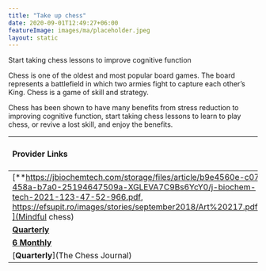 ```yaml
---
title: "Take up chess"
date: 2020-09-01T12:49:27+06:00
featureImage: images/ma/placeholder.jpeg
layout: static
---
```


Start taking chess lessons to improve cognitive function

Chess is one of the oldest and most popular board games. The board represents a battlefield in which two armies fight to capture each other’s King. Chess is a game of skill and strategy.

Chess has been shown to have many benefits from stress reduction to improving cognitive function, start taking chess lessons to learn to play chess, or revive a lost skill, and enjoy the benefits.

| Provider Links      | Free or Paid  |  
| :-----------          | :--------------:      |  
| [**https://jbiochemtech.com/storage/files/article/b9e4560e-c073-458a-b7a0-25194647509a-XGLEVA7C9Bs6YcY0/j-biochem-tech-2021-123-47-52-966.pdf, https://efsupit.ro/images/stories/september2018/Art%20217.pdf**](Mindful chess) | online | 
| [**Quarterly**](Chess.com) | Online | 
| [**6 Monthly**](Udemy) | Online | 
| [**Quarterly**](The Chess Journal) | Online | 
  

<br/><br/>






